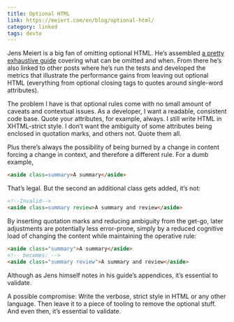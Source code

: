 ```yaml
---
title: Optional HTML
link: https://meiert.com/en/blog/optional-html/
category: linked
tags: devto
---
```


Jens Meiert is a big fan of omitting optional HTML. He’s assembled [a pretty exhaustive
guide](https://meiert.com/en/blog/optional-html/) covering what can be omitted and when. From there
he’s also linked to other posts where he’s run the tests and developed the metrics that illustrate
the performance gains from leaving out optional HTML (everything from optional closing tags to
quotes around single-word attributes).

The problem I have is that optional rules come with no small amount of caveats and contextual
issues. As a developer, I want a readable, consistent code base. Quote your attributes, for example,
always. I still write HTML in XHTML-strict style. I don’t want the ambiguity of some attributes
being enclosed in quotation marks, and others not. Quote them all.

Plus there’s always the possibility of being burned by a change in content forcing a change in
context, and therefore a different rule. For a dumb example,

```html
<aside class=summary>A summary</aside>
```

That’s legal. But the second an additional class gets added, it’s not:

```html
<!--Invalid-->
<aside class=summary review>A summary and review</aside>
```

By inserting quotation marks and reducing ambiguity from the get-go, later adjustments are
potentially less error-prone, simply by a reduced cognitive load of changing the content while
maintaining the operative rule:

```html
<aside class="summary">A summary</aside>
<!-- becomes: -->
<aside class="summary review">A summary and review</aside>
```

Although as Jens himself notes in his guide’s appendices, it’s essential to validate.

A possible compromise: Write the verbose, strict style in HTML or any other language. Then leave it
to a piece of tooling to remove the optional stuff. And even then, it’s essential to validate.
